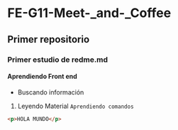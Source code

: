 # FE-G11-Meet-_and-_Coffee
## Primer repositorio
### Primer estudio de redme.md
#### Aprendiendo Front end
- Buscando información
1. Leyendo Material
```Aprendiendo comandos```
```html
<p>HOLA MUNDO</p>
```
